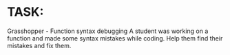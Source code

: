 # TASK:

Grasshopper - Function syntax debugging
A student was working on a function and made some syntax mistakes while coding. Help them find their mistakes and fix them.